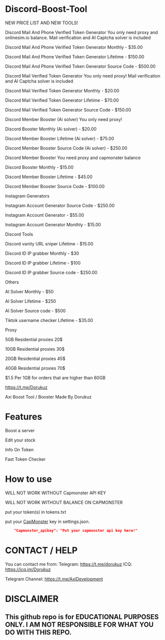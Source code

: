 
# Discord-Boost-Tool

NEW PRICE LIST AND NEW TOOLS!

Discord Mail And Phone Verified Token Generator
You only need proxy and onlinesim.io balance.
Mail verification and AI Captcha solver is included

Discord Mail And Phone Verified Token Generator Monthly - $35.00

Discord Mail And Phone Verified Token Generator Lifetime - $150.00

Discord Mail And Phone Verified Token Generator Source Code - $500.00

Discord Mail Verified Token Generator
You only need proxy!
Mail verification and AI Captcha solver is included

Discord Mail Verified Token Generator Monthly - $20.00

Discord Mail Verified Token Generator Lifetime - $70.00

Discord Mail Verified Token Generator Source Code - $150.00

Discord Member Booster (Ai solver)
You only need proxy!

Discord Booster Monthly (Ai solver) - $20.00

Discord Member Booster Lifetime (Ai solver) - $75.00

Discord Member Booster Source Code (Ai solver) - $250.00

Discord Member Booster
You need proxy and capmonster balance

Discord Booster Monthly - $15.00

Discord Member Booster Lifetime - $45.00

Discord Member Booster Source Code - $100.00

Instagram Generators

Instagram Account Generator Source Code  - $250.00
 
Instagram Account Generator - $55.00
 
Instagram Account Generator Monthly - $15.00

Discord Tools

Discord vanity URL sniper Lifetime - $15.00
 
Discord ID IP grabber Monthly - $30
 
Discord ID IP grabber Lifetime - $100
 
Discord ID IP grabber Source code  - $250.00

Others

AI Solver Monthly - $50
 
AI Solver Lifetime - $250
 
AI Solver Source code  - $500

Tiktok username checker Lifetime - $35.00

Proxy

5GB Residential proxies 20$

10GB Residential proxies 30$

20GB Residential proxies 45$

40GB Residential proxies 70$

$1.5 Per 1GB for orders that are higher than 60GB

https://t.me/Dorukuz

Axi Boost Tool / Booster Made By Dorukuz

# Features


Boost a server

Edit your stock   

Info On Token

Fast Token Checker

# How to use

WILL NOT WORK WITHOUT Capmonster API KEY

WILL NOT WORK WITHOUT BALANCE ON CAPMONSTER

put your token(s) in tokens.txt

put your [CapMonster](https://capmonster.cloud) key in settings.json.

```json
    "Capmonster_apikey": "Put your capmonster api key here!"
```

# CONTACT / HELP

You can contact me from:
Telegram: https://t.me/dorukuz
ICQ: https://icq.im/Dorukuz

Telegram Channel: https://t.me/AxiDevelopment
# DISCLAIMER

## This github repo is for EDUCATIONAL PURPOSES ONLY. I AM NOT RESPONSIBLE FOR WHAT YOU DO WITH THIS REPO.

